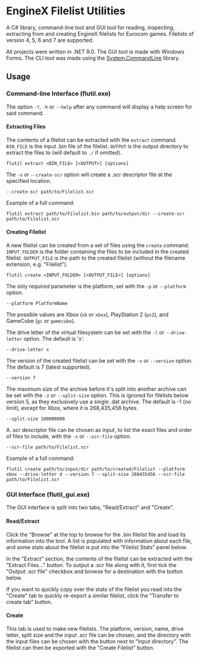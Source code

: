 # EngineX Filelist Utilities

A C# library, command-line tool and GUI tool for reading, inspecting, extracting from and creating EngineX filelists for Eurocom games. Filelists of version 4, 5, 6 and 7 are supported.

All projects were written in .NET 9.0. The GUI tool is made with Windows Forms. The CLI tool was made using the [System.CommandLine](https://github.com/dotnet/command-line-api) library.

## Usage

### Command-line Interface (flutil.exe)

The option `-?`,  `-h` or `--help` after any command will display a help screen for said command.

#### Extracting Files

The contents of a filelist can be extracted with the `extract` command. `BIN_FILE` is the input .bin file of the filelist. `OUTPUT` is the output directory to extract the files to (will default to `./` if omitted).

```
flutil extract <BIN_FILE> [<OUTPUT>] [options]
```

The `-s` or `--create-scr` option will create a .scr descriptor file at the specified location.

```
--create-scr path/to/Filelist.scr
```

Example of a full command:

```
flutil extract path/to/Filelist.bin path/to/output/dir --create-scr path/to/Filelist.scr
```

#### Creating Filelist

A new filelist can be created from a set of files using the `create` command. `INPUT_FOLDER` is the folder containing the files to be included in the created filelist. `OUTPUT_FILE` is the path to the created filelist (without the filename extension, e.g. "Filelist").

```
flutil create <INPUT_FOLDER> [<OUTPUT_FILE>] [options]
```

The only *required* parameter is the platform, set with the `-p` or `--platform` option.

```
--platform PlatformName
```

The possible values are Xbox (`xb` or `xbox`), PlayStation 2 (`ps2`), and GameCube (`gc` or `gamecube`).

The drive letter of the virtual filesystem can be set with the `-l` or `--drive-letter` option. The default is 'x'.

```
--drive-letter x
```

The version of the created filelist can be set with the `-v` or `--version` option. The default is 7 (latest supported).

```
--version 7
```

The maximum size of the archive before it's split into another archive can be set with the `-z` or `--split-size` option. This is ignored for filelists below version 5, as they exclusively use a single .dat archive. The default is -1 (no limit), except for Xbox, where it is 268,435,456 bytes.

```
--split-size 100000000
```

A .scr descriptor file can be chosen as input, to list the exact files and order of files to include, with the `-s` or `--scr-file` option.

```
--scr-file path/to/Filelist.scr
```

Example of a full command:

```
flutil create path/to/input/dir path/to/created/Filelist --platform xbox --drive-letter d --version 7 --split-size 268435456 --scr-file path/to/Filelist.scr
```

### GUI Interface (flutil_gui.exe)

The GUI interface is split into two tabs, "Read/Extract" and "Create".

#### Read/Extract

Click the "Browse" at the top to browse for the .bin filelist file and load its information into the tool. A list is populated with information about each file, and some stats about the filelist is put into the "Filelist Stats" panel below.

In the "Extract" section, the contents of the filelist can be extracted with the "Extract Files..." button. To output a .scr file along with it, first tick the "Output .scr file" checkbox and browse for a destination with the button below.

If you want to quickly copy over the stats of the filelist you read into the "Create" tab to quickly re-export a similar filelist, click the "Transfer to create tab" button.

#### Create

This tab is used to make new filelists. The platform, version, name, drive letter, split size and the input .scr file can be chosen, and the directory with the input files can be chosen with the button next to "Input directory". The filelist can then be exported with the "Create Filelist" button.